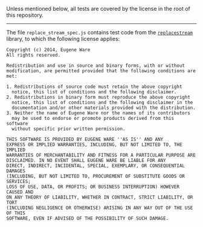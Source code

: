 Unless mentioned below, all tests are covered by the license in the root of this
repository.

---

The file `replace_stream_spec.js` contains test code from the
[`replacestream`](https://github.com/eugeneware/replacestream) library, to which
the following license applies:

    Copyright (c) 2014, Eugene Ware
    All rights reserved.

    Redistribution and use in source and binary forms, with or without
    modification, are permitted provided that the following conditions are met:

    1. Redistributions of source code must retain the above copyright
      notice, this list of conditions and the following disclaimer.
    2. Redistributions in binary form must reproduce the above copyright
      notice, this list of conditions and the following disclaimer in the
      documentation and/or other materials provided with the distribution.
    3. Neither the name of Eugene Ware nor the names of its contributors
      may be used to endorse or promote products derived from this software
      without specific prior written permission.

    THIS SOFTWARE IS PROVIDED BY EUGENE WARE ''AS IS'' AND ANY
    EXPRESS OR IMPLIED WARRANTIES, INCLUDING, BUT NOT LIMITED TO, THE IMPLIED
    WARRANTIES OF MERCHANTABILITY AND FITNESS FOR A PARTICULAR PURPOSE ARE
    DISCLAIMED. IN NO EVENT SHALL EUGENE WARE BE LIABLE FOR ANY
    DIRECT, INDIRECT, INCIDENTAL, SPECIAL, EXEMPLARY, OR CONSEQUENTIAL DAMAGES
    (INCLUDING, BUT NOT LIMITED TO, PROCUREMENT OF SUBSTITUTE GOODS OR SERVICES;
    LOSS OF USE, DATA, OR PROFITS; OR BUSINESS INTERRUPTION) HOWEVER CAUSED AND
    ON ANY THEORY OF LIABILITY, WHETHER IN CONTRACT, STRICT LIABILITY, OR TORT
    (INCLUDING NEGLIGENCE OR OTHERWISE) ARISING IN ANY WAY OUT OF THE USE OF THIS
    SOFTWARE, EVEN IF ADVISED OF THE POSSIBILITY OF SUCH DAMAGE.
